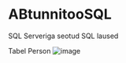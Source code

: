 # ABtunnitooSQL
SQL Serveriga seotud SQL laused

Tabel Person
![image](https://github.com/user-attachments/assets/e5d5b35c-89ac-468f-a710-61c498a62d00)


